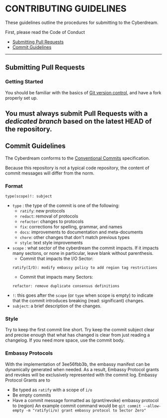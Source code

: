 # CONTRIBUTING GUIDELINES
These guidelines outline the procedures for submitting to the Cyberdream.

First, please read the Code of Conduct

- [Submitting Pull Requests](#submitting-pull-requests)
- [Commit Guidelines](#commit-guidelines)
----
## Submitting Pull Requests
### Getting Started
You should be familiar with the basics of [Git version control](https://www.w3schools.com/git/git_getstarted.asp?remote=github), and have a fork properly set up.

You must always submit Pull Requests with a _dedicated branch_ based on the latest HEAD of the repository.
----
## Commit Guidelines
The Cyberdream conforms to the [Conventional Commits](https://www.conventionalcommits.org/en/v1.0.0/) specification.

Because this repository is not a typical code repository, the content of commit messages will differ from the norm.

### Format
```
type(scope)!: subject
```
- `type` : the type of the commit is one of the following:
  - `ratify`: new protocols
  - `redact`: removal of protocols
  - `refactor`: changes to protocols
  - `fix`: corrections for spelling, grammar, and names
  - `docs`: improvements to documentation and meta-documents
  - `chore`: other changes that don't match previous types
  - `style`: text style improvements
- `scope` : what sector of the cyberdream the commit impacts. If it impacts many sectons, or none in particular, leave blank without parenthesis.
  - Commit that impacts the I/O Sector:
  ```
  ratify(I/O): modify embassy policy to add region tag restrictions
  ```
  - Commit that impacts many Sectors:
  ```
  refactor: remove duplicate consensus definitions
  ```
- `!`: this goes after the `scope` (or `type` when scope is empty) to indicate that the commit introduces breaking (read: significant) changes.
- `subject`: a brief description of the changes.

### Style
Try to keep the first commit line short. Try keep the commit subject clear and precise enough that what has changed is clear from just reading a changelog. If you need more space, use the commit body.

### Embassy Protocols
With the implementation of 3ee56fbb3b, the embassy manifest can be dynamically generated when needed.
As a result, Embassy Protocol grants and revokes will be exclusively represented with the commit log.
Embassy Protocol Grants are to
- Be typed as `ratify` with a scope of `i/o`
- Be empty commits
- Have a commit message formatted as (grant/revoke) embassy protocol to (region)
An example commit command would be
`git commit --allow-empty -m "ratify(i/o) grant embassy protocol to Sector Zero"`
